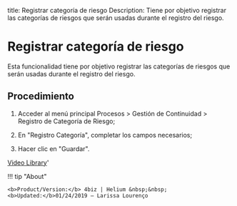 title:  Registrar categoría de riesgo 
Description: Tiene por objetivo registrar las categorías de riesgos que serán usadas durante el registro del riesgo.
# Registrar categoría de riesgo

Esta funcionalidad tiene por objetivo registrar las categorías de riesgos que serán usadas durante el registro del riesgo.

Procedimiento
-------------

1.  Acceder al menú principal Procesos \> Gestión de Continuidad \> Registro de
    Categoría de Riesgo;

2.  En "Registro Categoría", completar los campos necesarios;

3.  Hacer clic en "Guardar".

<i class='fa fa-youtube-play  fa-2x' style='color:#97ce17;vertical-align: middle;'> </i> [Video Library](https://www.youtube.com/playlist?list=PLB5qK2uzf2RMHcgQuDIzcuLqoHXYfihz1)'

!!! tip "About"

    <b>Product/Version:</b> 4biz | Helium &nbsp;&nbsp;
    <b>Updated:</b>01/24/2019 – Larissa Lourenço
